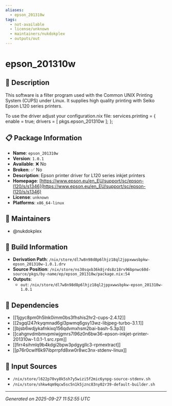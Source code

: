 ```yaml
---
aliases:
  - epson_201310w
tags:
  - not-available
  - license/unknown
  - maintainers/nukdokplex
  - outputs/out
---
```


# epson_201310w

## 📝 Description

This software is a filter program used with the Common UNIX Printing
System (CUPS) under Linux. It supplies high quality printing with
Seiko Epson L120 series printers.

To use the driver adjust your configuration.nix file:
  services.printing = {
    enable = true;
    drivers = [ pkgs.epson_201310w ];
  };


## 📋 Package Information

- **Name**: `epson_201310w`
- **Version**: `1.0.1`
- **Available**: ❌ No
- **Broken**: ✅ No
- **Description**: Epson printer driver for L120 series inkjet printers
- **Homepage**: [https://www.epson.eu/en_EU/support/sc/epson-l120/s/s1346](https://www.epson.eu/en_EU/support/sc/epson-l120/s/s1346)
- **License**: `unknown`
- **Platforms**: `x86_64-linux`
## 👥 Maintainers

- @nukdokplex


## 🔧 Build Information

- **Derivation Path**: `/nix/store/dl7w8n98d8p6lhjz18ql2jppxwwsbpkw-epson_201310w-1.0.1.drv`
- **Source Position**: `/nix/store/ns30sqxb36k8jrds8z18rv96bpnwc60d-source/pkgs/by-name/ep/epson_201310w/package.nix:54`
- **Outputs**:
  - `out`:  `/nix/store/dl7w8n98d8p6lhjz18ql2jppxwwsbpkw-epson_201310w-1.0.1`

## 🔗 Dependencies

- [[1jgyc8pm0h5lnk0imm0bs3fhshis2hr2-cups-2.4.12]]
- [[2sgql247rkyqmnad6gl3pwmq6gsy13wz-libjpeg-turbo-3.1.1]]
- [[bjsb6wdjykafnkixq156qdvmxhsm2bai-bash-5.3p3]]
- [[cahgnvdmbmvpmiwjgmrs7l96z0n6bw36-epson-inkjet-printer-201310w-1.0.1-1.src.rpm]]
- [[firr4sihmlq9b4kdgi2bpw3pdgygllc3-rpmextract]]
- [[p76r0cwlf6k97ibprrpfd8xw0r8wc3nx-stdenv-linux]]

## 📁 Input Sources

- `/nix/store/l622p70vy8k5sh7y5wizi5f2mic6ynpg-source-stdenv.sh`
- `/nix/store/shkw4qm9qcw5sc5n1k5jznc83ny02r39-default-builder.sh`

---
*Generated on 2025-09-27 11:52:55 UTC*
